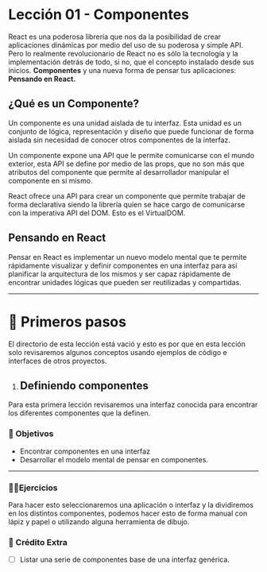 # Lección 01 - Componentes

React es una poderosa librería que nos da la posibilidad de crear aplicaciones dinámicas por medio del uso de su poderosa y simple API. Pero lo realmente revolucionario de React no es sólo la tecnología y la implementación detrás de todo, si no, que el concepto instalado desde sus inicios. **Componentes** y una nueva forma de pensar tus aplicaciones: **Pensando en React.**

## ¿Qué es un Componente?

Un componente es una unidad aislada de tu interfaz. Esta unidad es un conjunto de lógica, representación y diseño que puede funcionar de forma aislada sin necesidad de conocer otros componentes de la interfaz.

Un componente expone una API que le permite comunicarse con el mundo exterior, esta API se define por medio de las props, que no son más que atributos del componente que permite al desarrollador manipular el componente en si mismo.

React ofrece una API para crear un componente que permite trabajar de forma declarativa siendo la librería quien se hace cargo de comunicarse con la imperativa API del DOM. Esto es el VirtualDOM.

## Pensando en React

Pensar en React es implementar un nuevo modelo mental que te permite rápidamente visualizar y definir componentes en una interfaz para así planificar la arquitectura de los mismos y ser capaz rápidamente de encontrar unidades lógicas que pueden ser reutilizadas y compartidas.

---

# 🐾 Primeros pasos

El directorio de esta lección está vació y esto es por que en esta lección solo revisaremos algunos conceptos usando ejemplos de código e interfaces de otros proyectos.

1. ## Definiendo componentes

Para esta primera lección revisaremos una interfaz conocida para encontrar los diferentes componentes que la definen.

### 🎯 Objetivos

- Encontrar componentes en una interfaz
- Desarrollar el modelo mental de pensar en componentes.

---

### 🏋️‍♂️Ejercicios

Para hacer esto seleccionaremos una aplicación o interfaz y la dividiremos en los distintos componentes, podemos hacer esto de forma manual con lápiz y papel o utilizando alguna herramienta de dibujo.

### 🍬 Crédito Extra

- [ ] Listar una serie de componentes base de una interfaz genérica.
